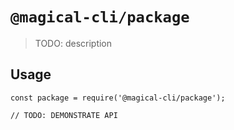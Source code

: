 # `@magical-cli/package`

> TODO: description

## Usage

```
const package = require('@magical-cli/package');

// TODO: DEMONSTRATE API
```
